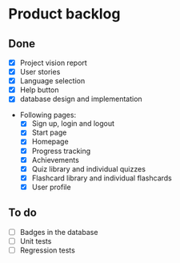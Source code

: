 <h1>Product backlog</h1>

## Done
- [x] Project vision report
- [x] User stories
- [x] Language selection
- [x] Help button
- [x] database design and implementation
- Following pages:
    - [x] Sign up, login and logout
    - [x] Start page
    - [x] Homepage
    - [x] Progress tracking
    - [x] Achievements
    - [x] Quiz library and individual quizzes
    - [x] Flashcard library and individual flashcards
    - [x] User profile

## To do
- [ ] Badges in the database
- [ ] Unit tests
- [ ] Regression tests